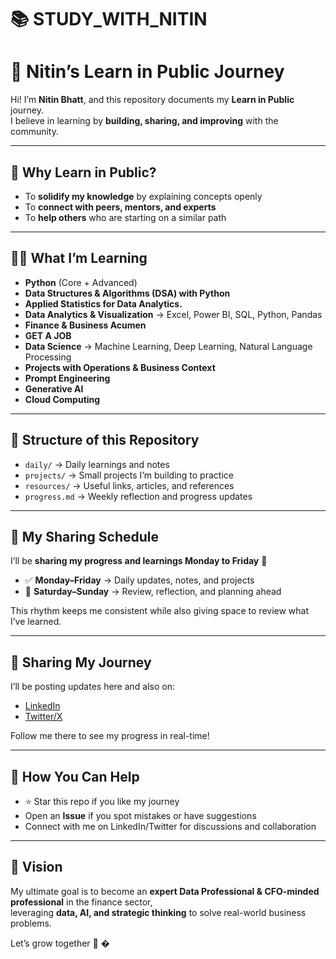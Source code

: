 # 📚 STUDY_WITH_NITIN

# 🚀 Nitin’s Learn in Public Journey

Hi! I’m **Nitin Bhatt**, and this repository documents my **Learn in Public** journey.  
I believe in learning by **building, sharing, and improving** with the community.  

---

## 📌 Why Learn in Public?
- To **solidify my knowledge** by explaining concepts openly  
- To **connect with peers, mentors, and experts**  
- To **help others** who are starting on a similar path  

---

## 🧑‍💻 What I’m Learning
- **Python** (Core + Advanced)  
- **Data Structures & Algorithms (DSA) with Python**
- **Applied Statistics for Data Analytics.**
- **Data Analytics & Visualization** → Excel, Power BI, SQL, Python, Pandas
- **Finance & Business Acumen** 
- **GET A JOB**
- **Data Science** → Machine Learning, Deep Learning, Natural Language Processing  
- **Projects with Operations & Business Context**   
- **Prompt Engineering**
- **Generative AI**
- **Cloud Computing**

---

## 📂 Structure of this Repository
- `daily/` → Daily learnings and notes  
- `projects/` → Small projects I’m building to practice  
- `resources/` → Useful links, articles, and references  
- `progress.md` → Weekly reflection and progress updates  

---

## 📅 My Sharing Schedule
I’ll be **sharing my progress and learnings Monday to Friday** 🚀  

- ✅ **Monday–Friday** → Daily updates, notes, and projects  
- 🛑 **Saturday–Sunday** → Review, reflection, and planning ahead  

This rhythm keeps me consistent while also giving space to review what I’ve learned.  

---

## 📢 Sharing My Journey
I’ll be posting updates here and also on:  
- [LinkedIn]([https://www.linkedin.com/](https://www.linkedin.com/in/nitin-bhatt-962356260/))  
- [Twitter/X]([https://twitter.com/](https://x.com/NITINBH46750809))  

Follow me there to see my progress in real-time!  

---

## 🤝 How You Can Help
- ⭐ Star this repo if you like my journey  
- Open an **Issue** if you spot mistakes or have suggestions  
- Connect with me on LinkedIn/Twitter for discussions and collaboration  

---

## 🎯 Vision
My ultimate goal is to become an **expert Data Professional & CFO-minded professional** in the finance sector,  
leveraging **data, AI, and strategic thinking** to solve real-world business problems.  

Let’s grow together 🚀
�
